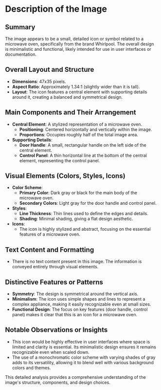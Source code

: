 # Description of the Image

## Summary
The image appears to be a small, detailed icon or symbol related to a microwave oven, specifically from the brand Whirlpool. The overall design is minimalistic and functional, likely intended for use in user interfaces or documentation.

## Overall Layout and Structure
- **Dimensions**: 47x35 pixels.
- **Aspect Ratio**: Approximately 1.34:1 (slightly wider than it is tall).
- **Layout**: The icon features a central element with supporting details around it, creating a balanced and symmetrical design.

## Main Components and Their Arrangement
- **Central Element**: A stylized representation of a microwave oven.
  - **Positioning**: Centered horizontally and vertically within the image.
  - **Proportions**: Occupies roughly half of the total image area.
- **Supporting Details**:
  - **Door Handle**: A small, rectangular handle on the left side of the central element.
  - **Control Panel**: A thin horizontal line at the bottom of the central element, representing the control panel.

## Visual Elements (Colors, Styles, Icons)
- **Color Scheme**:
  - **Primary Color**: Dark gray or black for the main body of the microwave oven.
  - **Secondary Colors**: Light gray for the door handle and control panel.
- **Styles**:
  - **Line Thickness**: Thin lines used to define the edges and details.
  - **Shading**: Minimal shading, giving a flat design aesthetic.
- **Icons**:
  - The icon is highly stylized and abstract, focusing on the essential features of a microwave oven.

## Text Content and Formatting
- There is no text content present in this image. The information is conveyed entirely through visual elements.

## Distinctive Features or Patterns
- **Symmetry**: The design is symmetrical around the vertical axis.
- **Minimalism**: The icon uses simple shapes and lines to represent a complex appliance, making it easily recognizable even at small sizes.
- **Functional Design**: The focus on key features (door handle, control panel) makes it clear that this is an icon for a microwave oven.

## Notable Observations or Insights
- This icon would be highly effective in user interfaces where space is limited and clarity is essential. Its minimalistic design ensures it remains recognizable even when scaled down.
- The use of a monochromatic color scheme with varying shades of gray adds to its versatility, allowing it to blend well with various background colors and themes.

This detailed analysis provides a comprehensive understanding of the image's structure, components, and design choices.